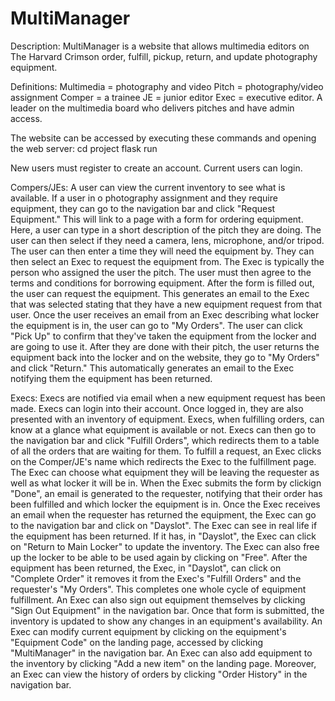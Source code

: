 # MultiManager

Description: MultiManager is a website that allows multimedia editors on The Harvard Crimson order, fulfill, pickup, 
return, and update photography equipment. 

Definitions:
Multimedia = photography and video
Pitch = photography/video assignment
Comper = a trainee
JE = junior editor
Exec = executive editor. A leader on the multimedia board who delivers pitches and have admin access.

The website can be accessed by executing these commands and opening the web server:
cd project
flask run


New users must register to create an account. Current users can login.

Compers/JEs:
A user can view the current inventory to see what is available. If a user in o photography assignment and they require
equipment, they can go to the navigation bar and click "Request Equipment." This will link to a page with a form for 
ordering equipment. Here, a user can type in a short description of the pitch they are doing. The user can then
select if they need a camera, lens, microphone, and/or tripod. The user can then enter a time they will need the equipment
by. They can then select an Exec to request the equipment from. The Exec is typically the person who assigned the user
the pitch. The user must then agree to the terms and conditions for borrowing equipment. After the form is filled out,
the user can request the equipment. This generates an email to the Exec that was selected stating that they have a 
new equipment request from that user. Once the user receives an email from an Exec describing what locker the equipment
is in, the user can go to "My Orders". The user can click "Pick Up" to confirm that they've taken the equipment from
the locker and are going to use it. After they are done with their pitch, the user returns the equipment back into
the locker and on the website, they go to "My Orders" and click "Return." This automatically generates an email to the
Exec notifying them the equipment has been returned. 

Execs:
Execs are notified via email when a new equipment request has been made. Execs can login into their account. Once logged
in, they are also presented with an inventory of equipment. Execs, when fulfilling orders, can know at a glance what
equipment is available or not. Execs can then go to the navigation bar and click "Fulfill Orders", which redirects them
to a table of all the orders that are waiting for them. To fulfill a request, an Exec clicks on the Comper/JE's name which
redirects the Exec to the fulfillment page. The Exec can choose what equipment they will be leaving the requester as well
as what locker it will be in. When the Exec submits the form by clickign "Done", an email is generated to the requester,
notifying that their order has been fulfilled and which locker the equipment is in. Once the Exec receives an email
when the requester has returned the equipment, the Exec can go to the navigation bar and click on "Dayslot". The Exec
can see in real life if the equipment has been returned. If it has, in "Dayslot", the Exec can click on "Return to Main
Locker" to update the inventory. The Exec can also free up the locker to be able to be used again by clicking on "Free".
After the equipment has been returned, the Exec, in "Dayslot", can click on "Complete Order" it removes it from the Exec's
"Fulfill Orders" and the requester's "My Orders". This completes one whole cycle of equipment fulfillment. An Exec can 
also sign out equipment themselves by clicking "Sign Out Equipment" in the navigation bar. Once that form is submitted,
the inventory is updated to show any changes in an equipment's availability. An Exec can modify current equipment by 
clicking on the equipment's "Equipment Code" on the landing page, accessed by clicking "MultiManager" in the navigation
bar. An Exec can also add equipment to the inventory by clicking "Add a new item" on the landing page. Moreover, an Exec
can view the history of orders by clicking "Order History" in the navigation bar.
